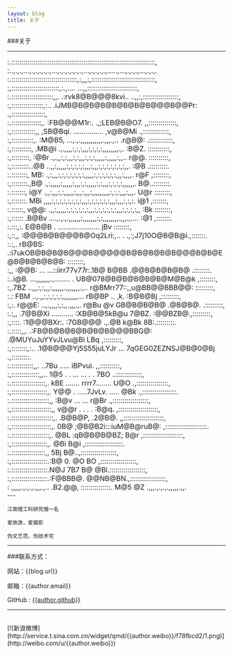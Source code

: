 ```yaml
---
layout: blog
title: 关于
---
```

	
###关于

----
<font size="3px">
:.::::::::::::::::::::::::::::::::::::::::::::::::::::::::::::::::::::::::,<br>
:..,.,.,...,.,.,.,.,.,...,.,.,.,.,.,.,...,.,.,.,.,.....,...,.,.,.,...,.,.,.<br>
:.:::::::::::::::::::::::::::::::::,:,,,:,::::::::::::::::::::::::::::::::,<br>
:,::::::::::::::::::::::::,:.,....          ...,,:::::::::::::::::::::::::,<br>
:.:::::::::::::::::::::,,.    .:rvk8@B@@@8kvi..   ..,,:,::::::::::::::::::,<br>
:,::::::::::::::::,:..  .iJMB@B@B@B@B@B@B@B@@@B@@Pr:   .,:::::::::::::::::,<br>
:.:::::::::::::::,.  :FB@@@M1r:.            .,;LEB@B@O7.  ,,::::::::::::::,<br>
:,::::::::::::,,  ,SB@Bqi.     ...............     ,v@B@Mi .,:::::::::::::,<br>
:,:::::::::::,. :M@B5,   ...,.,.,,,,,,,,,,,.,,,.,..   .r@B@: .::::::::::::,<br>
:,::::::::::, .MB@i   .,.,,,,:,:,:,,,:,:,:,:,,,,,,,,.,.  :B@Z. :::::::::::,<br>
:,:::::::::, :@Br  .,.,,:,:,,,:,:,,,:,:,:,,,,,:,,,,,:,,..  r@@. ::::::::::,<br>
:,:::::::::..@B  ..,,:,,,,,:,:,:,:,:,,,:,,,:,:,:,:,:,:,:,,. :@B .:::::::::.<br>
:.::::::::, MB: .,:,,,:,:,:,:,:,:,:,,,,,:,:,:,:,:,:,,,:,,,,. r@F ,::::::::,<br>
:,::::::::.,B@ .,:,,,,,:,,,,,:,,,:,:,,,,,:,:,,,:,:,:,:,,,,,,. B@..::::::::.<br>
:.:::::::, i@Y .,,:,,,:,:,,,,,:,,,:,,,:,,,,,,,,,:,:,:,,,:,,,. U@r ::::::::,<br>
:,:::::::. MBi ,,,,:,:,:,:,:,:,:,:,,,:,:,:,:,:,:,,,:,,,:,:,:. i@1 ,:::::::,<br>
:.::::::, v@@: .,,:,,,,,:,:,:,:,:,:,,,:,:,:,:,:,:,,,:,:,:,:,, :Bk ::::::::,<br>
:,:::::: .B@Bv ....,.,.,.,,,,,,:,,,,,,,:,:,,,,,,,,.,,,.,....  :@1 ,:::::::.<br>
:.:::,:. E@B@B            . .....................             jBv ::::::::,<br>
:,::,,  :@@@B@B@@@B@Oq2Lri:,..                 . .,:;J7j10O@B@B@i.,:::::::.<br>
:.:,. rB@BS:  .:i7ukOB@B@B@B@@@B@@@@@B@B@B@B@B@@@B@B@E@B@B@B@B@B: ::::::::,<br>
:,, :@@B:    ...          ...::iirr77v77r:.1B@  B@BB .@@B@B@B@B@ .::::::::.<br>
:..i@B.  ...,,,,,,,.,........ .           UB@078@B@B@B@B@B@M@B@k ,::::::::,<br>
:,.7BZ  ..,,,:,:,,,:,,,,,,.,,,,,,,.,..  r@BMrr77::,,u@BB@@BBB@@: :::::::::,<br>
:.: FBM   ..,.,,:,:,:,:,:,,,,,,,,...  rB@BP   ..    ,k. :B@B@Bj ,:::::::::,<br>
:,:. r@@E:   ..,.,,,,:,:,,.,,,.,.   r@Bu @v  GB@B@B@B@  .@B@B@. .:::::::::,<br>
:.:,, .7@B@Xi     ...........    :XB@B@5kB@u     7@BZ.  :@@BZB@.,:::::::::,<br>
:,::::.  :1@@@BXr:.          :7GB@@@  .,.@B             k@Bk 8B:.:::::::::.<br>
:.:::::,,.  .:FB@B@B@B@B@B@B@@@BBG@:     .@MUYuJuYYvJLvu@Bi LBq ,:::::::::,<br>
:,::::::::,:.. .1@B@@@Yj5S55juLYJr   ...   7qGEG0ZEZNSJ@B@0@Bj .,:::::::::.<br>
:.:::::::::::,,.  ..7Bu             .....             iBPvui. ,,::::::::::,<br>
:,::::::::::::::,,.. 1@5     . . ...     ... . .     7BO   ..:::::::::::::,<br>
:.:::::::::::::::::,. kBE   ....... rrrr7........   U@O .,::::::::::::::::,<br>
:,::::::::::::::::::,. Y@@   . .....7JvLv. .....   @Bk .,:::::::::::::::::.<br>
:.:::::::::::::::::::,, :B@v    ...       ...    r@Br .,::::::::::::::::::,<br>
:,::::::::::::::::::::,,  v@@r     . . . .     :B@q. ,::::::::::::::::::::,<br>
:.:::::::::::::::::::::,. .B@B@P,           .2@B@.  ,,::::::::::::::::::::,<br>
:,::::::::::::::::::::,. 0B@  ;@B@B2i:::iuM@B@ruB@: ,:::::::::::::::::::::.<br>
:.:::::::::::::::::::,. @BL      :qB@B@B@BZ;     B@r ,::::::::::::::::::::,<br>
:,::::::::::::::::::,. @Bi                        B@i ,:::::::::::::::::::.<br>
:.:::::::::::::::::,, 5Bj                          B@..,::::::::::::::::::,<br>
:,::::::::::::::::::.:B@   0.                  @O   BO ,::::::::::::::::::,<br>
:.::::::::::::::::::.N@J  7B7                  B@   @Bi.::::::::::::::::::,<br>
:,::::::::::::::::::.:F@BBB@.                  @@NB@BN.,::::::::::::::::::,<br>
: ,,,,,.,.,.,.,,,.,.. .B2.@@, :::::::::::::::. M@5  @Z .,,,.,.,.,.,,,,,.,,.<br>
</font> 
---
		
	江南理工科研究僧一名
	
	爱旅游，爱摄影
	
	伪文艺范，伪技术宅

----

###联系方式：

网站：{{blog.url}}

邮箱：{{author.email}}

GitHub : [{{author.github}}]({{author.github}})

<script>
window.tctipConfig = {
        staticPrefix:   "http://static.tctip.com",
        buttonImageId:  7,
        list:{
            alipay: {qrimg: "https://raw.githubusercontent.com/flyingyouth/Jekyll-Light/gh-pages/img/alipayqr.png"},
            weixin:{qrimg: "https://raw.githubusercontent.com/flyingyouth/Jekyll-Light/gh-pages/img/wxqr.png"},
        }
};
</script>
<script src="http://static.tctip.com/js/tctip.min.js"></script>

----
<br> 
[![新浪微博](http://service.t.sina.com.cn/widget/qmd/{{author.weibo}}/f78fbcd2/1.png)](http://weibo.com/u/{{author.weibo}})
